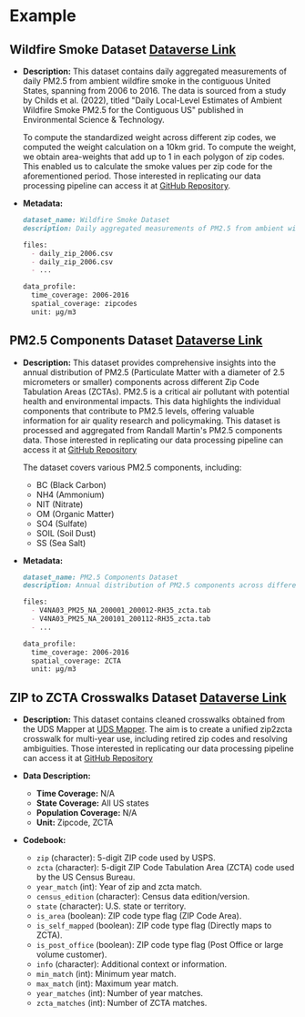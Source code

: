 # Example


## Wildfire Smoke Dataset [Dataverse Link](https://dataverse.harvard.edu/dataset.xhtml?persistentId=doi:10.7910/DVN/VHNJBD)
- **Description:** This dataset contains daily aggregated measurements of daily PM2.5 from ambient wildfire smoke in the contiguous United States, spanning from 2006 to 2016. The data is sourced from a study by Childs et al. (2022), titled "Daily Local-Level Estimates of Ambient Wildfire Smoke PM2.5 for the Contiguous US" published in Environmental Science & Technology.

  To compute the standardized weight across different zip codes, we computed the weight calculation on a 10km grid. To compute the weight, we obtain area-weights that add up to 1 in each polygon of zip codes. This enabled us to calculate the smoke values per zip code for the aforementioned period. Those interested in replicating our data processing pipeline can access it at [GitHub Repository](https://github.com/NSAPH-Data-Processing/smoke_aggregation).

- **Metadata:**
  ```markdown
  dataset_name: Wildfire Smoke Dataset
  description: Daily aggregated measurements of PM2.5 from ambient wildfire smoke in the contiguous United States.
  
  files:
    - daily_zip_2006.csv
    - daily_zip_2006.csv
    - ...
  
  data_profile:
    time_coverage: 2006-2016
    spatial_coverage: zipcodes
    unit: μg/m3
  ```

## PM2.5 Components Dataset [Dataverse Link](https://dataverse.harvard.edu/dataset.xhtml?persistentId=doi:10.7910/DVN/2NT5CV)
- **Description:** This dataset provides comprehensive insights into the annual distribution of PM2.5 (Particulate Matter with a diameter of 2.5 micrometers or smaller) components across different Zip Code Tabulation Areas (ZCTAs). PM2.5 is a critical air pollutant with potential health and environmental impacts. This data highlights the individual components that contribute to PM2.5 levels, offering valuable information for air quality research and policymaking. This dataset is processed and aggregated from Randall Martin's PM2.5 components data. Those interested in replicating our data processing pipeline can access it at [GitHub Repository](https://github.com/NSAPH-Data-Processing/pm25_components_randall_martin)

  The dataset covers various PM2.5 components, including:
  - BC (Black Carbon)
  - NH4 (Ammonium)
  - NIT (Nitrate)
  - OM (Organic Matter)
  - SO4 (Sulfate)
  - SOIL (Soil Dust)
  - SS (Sea Salt)

- **Metadata:**
  ```markdown
  dataset_name: PM2.5 Components Dataset
  description: Annual distribution of PM2.5 components across different Zip Code Tabulation Areas (ZCTAs).
  
  files:
    - V4NA03_PM25_NA_200001_200012-RH35_zcta.tab
    - V4NA03_PM25_NA_200101_200112-RH35_zcta.tab
    - ...
  
  data_profile:
    time_coverage: 2006-2016
    spatial_coverage: ZCTA
    unit: μg/m3
  ```


## ZIP to ZCTA Crosswalks Dataset [Dataverse Link]()
- **Description:** This dataset contains cleaned crosswalks obtained from the UDS Mapper at [UDS Mapper](https://udsmapper.org/zip-code-to-zcta-crosswalk/). The aim is to create a unified zip2zcta crosswalk for multi-year use, including retired zip codes and resolving ambiguities. Those interested in replicating our data processing pipeline can access it at [GitHub Repository](https://github.com/NSAPH-Data-Processing/zip2zcta_master_xwalks)


- **Data Description:**
  - **Time Coverage:** N/A
  - **State Coverage:** All US states
  - **Population Coverage:** N/A
  - **Unit:** Zipcode, ZCTA

- **Codebook:**
  - `zip` (character): 5-digit ZIP code used by USPS.
  - `zcta` (character): 5-digit ZIP Code Tabulation Area (ZCTA) code used by the US Census Bureau.
  - `year_match` (int): Year of zip and zcta match.
  - `census_edition` (character): Census data edition/version.
  - `state` (character): U.S. state or territory.
  - `is_area` (boolean): ZIP code type flag (ZIP Code Area).
  - `is_self_mapped` (boolean): ZIP code type flag (Directly maps to ZCTA).
  - `is_post_office` (boolean): ZIP code type flag (Post Office or large volume customer).
  - `info` (character): Additional context or information.
  - `min_match` (int): Minimum year match.
  - `max_match` (int): Maximum year match.
  - `year_matches` (int): Number of year matches.
  - `zcta_matches` (int): Number of ZCTA matches.

